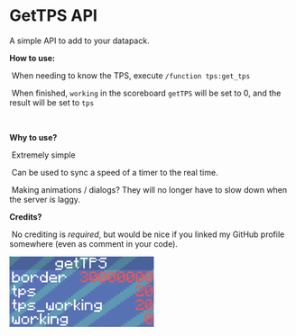 # GetTPS API
A simple API to add to your datapack.



**How to use:**

​	When needing to know the TPS, execute `/function tps:get_tps`

​	When finished, `working` in the scoreboard `getTPS` will be set to 0, and the result will be set to `tps`

​	



**Why to use?**

​	Extremely simple

​	Can be used to sync a speed of a timer to the real time.

​	Making animations / dialogs? They will no longer have to slow down when the server is laggy.



**Credits?**

​	No crediting is *required*, but would be nice if you linked my GitHub profile somewhere (even as comment in your code).

<img src="screenshots/scoreboard.png" alt="getTPS Scoreboard" style="zoom:25%;" />

